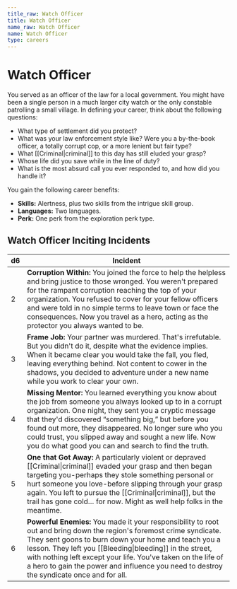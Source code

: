 ```yaml
---
title_raw: Watch Officer
title: Watch Officer
name_raw: Watch Officer
name: Watch Officer
type: careers
---
```


# Watch Officer

You served as an officer of the law for a local government. You might have been a single person in a much larger city watch or the only constable patrolling a small village. In defining your career, think about the following questions:

- What type of settlement did you protect?
- What was your law enforcement style like? Were you a by-the-book officer, a totally corrupt cop, or a more lenient but fair type?
- What [[Criminal|criminal]] to this day has still eluded your grasp?
- Whose life did you save while in the line of duty?
- What is the most absurd call you ever responded to, and how did you handle it?

You gain the following career benefits:

- **Skills:** Alertness, plus two skills from the intrigue skill group.
- **Languages:** Two languages.
- **Perk:** One perk from the exploration perk type.

## Watch Officer Inciting Incidents

| d6  | Incident                                                                                                                                                                                                                                                                                                                                                                                                     |
| --- | ------------------------------------------------------------------------------------------------------------------------------------------------------------------------------------------------------------------------------------------------------------------------------------------------------------------------------------------------------------------------------------------------------------ |
| 2   | **Corruption Within:** You joined the force to help the helpless and bring justice to those wronged. You weren't prepared for the rampant corruption reaching the top of your organization. You refused to cover for your fellow officers and were told in no simple terms to leave town or face the consequences. Now you travel as a hero, acting as the protector you always wanted to be.                |
| 3   | **Frame Job:** Your partner was murdered. That's irrefutable. But you didn't do it, despite what the evidence implies. When it became clear you would take the fall, you fled, leaving everything behind. Not content to cower in the shadows, you decided to adventure under a new name while you work to clear your own.                                                                                   |
| 4   | **Missing Mentor:** You learned everything you know about the job from someone you always looked up to in a corrupt organization. One night, they sent you a cryptic message that they'd discovered “something big,” but before you found out more, they disappeared. No longer sure who you could trust, you slipped away and sought a new life. Now you do what good you can and search to find the truth. |
| 5   | **One that Got Away:** A particularly violent or depraved [[Criminal\|criminal]] evaded your grasp and then began targeting you-perhaps they stole something personal or hurt someone you love-before slipping through your grasp again. You left to pursue the [[Criminal\|criminal]], but the trail has gone cold… for now. Might as well help folks in the meantime.                                      |
| 6   | **Powerful Enemies:** You made it your responsibility to root out and bring down the region's foremost crime syndicate. They sent goons to burn down your home and teach you a lesson. They left you [[Bleeding\|bleeding]] in the street, with nothing left except your life. You've taken on the life of a hero to gain the power and influence you need to destroy the syndicate once and for all.        |
